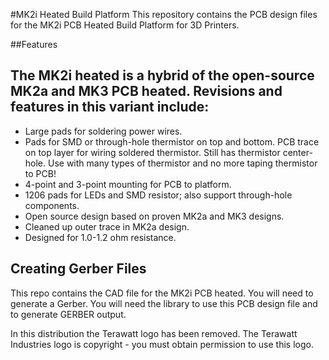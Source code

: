 #MK2i Heated Build Platform
This repository contains the PCB design files for the MK2i PCB Heated Build Platform for 3D Printers.

##Features

The MK2i heated is a hybrid of the open-source MK2a and MK3 PCB heated.  Revisions and features in this variant include:
----
* Large pads for soldering power wires.
* Pads for SMD or through-hole thermistor on top and bottom.  PCB trace on top layer for wiring soldered thermistor.  Still has thermistor center-hole.  Use with many types of thermistor and no more taping thermistor to PCB!
* 4-point and 3-point mounting for PCB to platform.
* 1206 pads for LEDs and SMD resistor; also support through-hole components.
* Open source design based on proven MK2a and MK3 designs.
* Cleaned up outer trace in MK2a design.
* Designed for 1.0-1.2 ohm resistance.

Creating Gerber Files
-----
This repo contains the CAD file for the MK2i PCB heated.  You will need to generate a Gerber.  You will need the library to use this PCB design file and to generate GERBER output.

In this distribution the Terawatt logo has been removed.  The Terawatt Industries logo is copyright - you must obtain permission to use this logo.